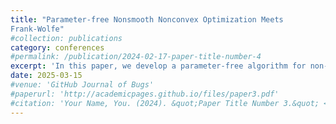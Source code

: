 ```yaml
---
title: "Parameter-free Nonsmooth Nonconvex Optimization Meets
Frank-Wolfe"
#collection: publications
category: conferences
#permalink: /publication/2024-02-17-paper-title-number-4
excerpt: 'In this paper, we develop a parameter-free algorithm for non-smooth and non-convex problem'
date: 2025-03-15
#venue: 'GitHub Journal of Bugs'
#paperurl: 'http://academicpages.github.io/files/paper3.pdf'
#citation: 'Your Name, You. (2024). &quot;Paper Title Number 3.&quot; <i>GitHub Journal of Bugs</i>. 1(3).'
---
```


